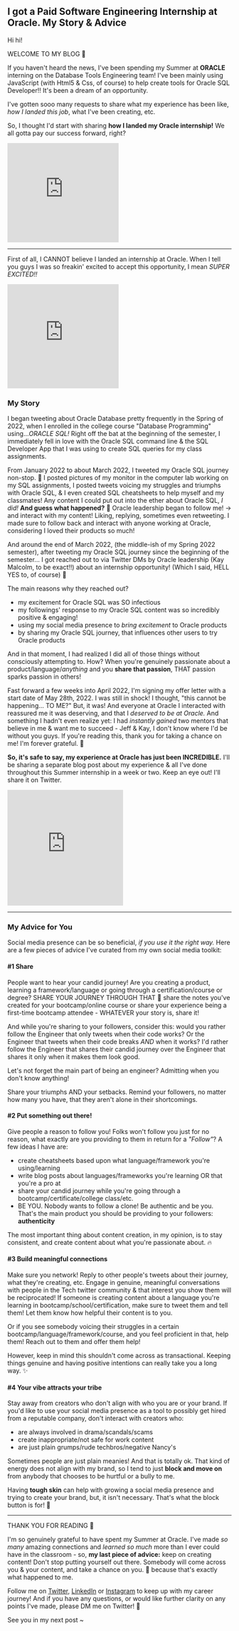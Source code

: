 ## I got a Paid Software Engineering Internship at Oracle. My Story & Advice

Hi hi!

WELCOME TO MY BLOG 🧡

If you haven't heard the news, I've been spending my Summer at **ORACLE** interning on the Database Tools Engineering team! I've been mainly using JavaScript (with Html5 & Css, of course) to help create tools for Oracle SQL Developer!! It's been a dream of an opportunity. 

I've gotten sooo many requests to share what my experience has been like, *how I landed this job*, what I've been creating, etc. 

So, I thought I'd start with sharing **how I landed my Oracle internship!** We all gotta pay our success forward, right? 
<iframe src="https://giphy.com/embed/13aSSyJaI5NkTm" width="250" height="223" frameBorder="0" class="giphy-embed" allowFullScreen></iframe><p><a href="https://giphy.com/gifs/smile-awkward-13aSSyJaI5NkTm"></a></p>


_______________


First of all, I CANNOT believe I landed an internship at Oracle. When I tell you guys I was so freakin' excited to accept this opportunity, I mean *SUPER EXCITED!!*
<iframe src="https://giphy.com/embed/q5xtaGzXQjIu4" width="250" height="234" frameBorder="0" class="giphy-embed" allowFullScreen></iframe><p><a href="https://giphy.com/gifs/funny-happy-excited-q5xtaGzXQjIu4"></a></p>

### My Story

I began tweeting about Oracle Database pretty frequently in the Spring of 2022, when I enrolled in the college course "Database Programming" using...*ORACLE SQL!* Right off the bat at the beginning of the semester, I immediately fell in love with the Oracle SQL command line & the SQL Developer App that I was using to create SQL queries for my class assignments. 

From January 2022 to about March 2022, I tweeted my Oracle SQL journey non-stop. 🥹 I posted pictures of my monitor in the computer lab working on my SQL assignments, I posted tweets voicing my struggles and triumphs with Oracle SQL, & I even created SQL cheatsheets to help myself and my classmates! Any content I could put out into the ether about Oracle SQL, *I did!* **And guess what happened?** 🧐
Oracle leadership began to follow me! -> and interact with my content! Liking, replying, sometimes even retweeting. I made sure to follow back and interact with anyone working at Oracle, considering I loved their products so much! 

And around the end of March 2022, (the middle-ish of my Spring 2022 semester), after tweeting my Oracle SQL journey since the beginning of the semester... I got reached out to via Twitter DMs by Oracle leadership (Kay Malcolm, to be exact!!) about an internship opportunity! (Which I said, HELL YES to, of course) 🫡

The main reasons why they reached out?
- my excitement for Oracle SQL was SO infectious
- my followings' response to my Oracle SQL content was so incredibly positive & engaging!
- using my social media presence to *bring excitement* to Oracle products
- by sharing my Oracle SQL journey, that influences other users to try Oracle products

And in that moment, I had realized I did all of those things without consciously attempting to. How? When you're genuinely passionate about a product/language/*anything* and you **share that passion**, THAT passion sparks passion in others!

Fast forward a few weeks into April 2022, I'm signing my offer letter with a start date of May 28th, 2022. I was still in shock! I thought, "this cannot be happening... TO ME?" But, it was! And everyone at Oracle I interacted with reassured me it was deserving, and that I *deserved to be at Oracle.* And something I hadn't even realize yet: I had *instantly gained* two mentors that believe in me & want me to succeed - Jeff & Kay, I don't know where I'd be without you guys. If you're reading this, thank you for taking a chance on me! I'm forever grateful. 🧡

**So, it's safe to say, my experience at Oracle has just been INCREDIBLE.** I'll be sharing a separate blog post about my experience & all I've done throughout this Summer internship in a week or two. Keep an eye out! I'll share it on Twitter. 

<iframe src="https://giphy.com/embed/tbSMck3Du7nGg9d0P9" width="260" height="260" frameBorder="0" class="giphy-embed" allowFullScreen></iframe><p><a href="https://giphy.com/gifs/parksandrec-season-4-parks-and-recreation-rec-tbSMck3Du7nGg9d0P9"></a></p>

_____

### My Advice for You

Social media presence can be so beneficial, *if you use it the right way.* Here are a few pieces of advice I've curated from my own social media toolkit:

#### #1 **Share**

People want to hear your candid journey! Are you creating a product, learning a framework/language or going through a certification/course or degree? SHARE YOUR JOURNEY THROUGH THAT 🥳 share the notes you've created for your bootcamp/online course or share your experience being a first-time bootcamp attendee - WHATEVER your story is, share it! 

And while you're sharing to your followers, consider this: would you rather follow the Engineer that only tweets when their code works? Or the Engineer that tweets when their code breaks *AND* when it works? I'd rather follow the Engineer that shares their candid journey over the Engineer that shares it only when it makes them look good. 

Let's not forget the main part of being an engineer? Admitting when you don't know anything!

Share your triumphs AND your setbacks. Remind your followers, no matter how many you have, that they aren't alone in their shortcomings.

#### #2 **Put something out there!** 

Give people a reason to follow you! Folks won't follow you just for no reason, what exactly are you providing to them in return for a *"Follow"*? A few ideas I have are: 
- create cheatsheets based upon what language/framework you're using/learning
- write blog posts about languages/frameworks you're learning OR that you're a pro at
- share your candid journey while you're going through a bootcamp/certificate/college class/etc.
- BE YOU. Nobody wants to follow a clone! Be authentic and be you. That's the main product you should be providing to your followers: **authenticity** 

The most important thing about content creation, in my opinion, is to stay consistent, and create content about what you're passionate about. 🔥

#### #3 **Build meaningful connections** 

Make sure you network! Reply to other people's tweets about their journey, what they're creating, etc. Engage in genuine, meaningful conversations with people in the Tech twitter community & that interest you show them will be reciprocated! If someone is creating content about a language you're learning in bootcamp/school/certification, make sure to tweet them and tell them! Let them know how helpful their content is to you. 

Or if you see somebody voicing their struggles in a certain bootcamp/language/framework/course, and you feel proficient in that, help them! Reach out to them and offer them help! 

However, keep in mind this shouldn't come across as transactional. Keeping things genuine and having positive intentions can really take you a long way. ✨

#### #4 **Your vibe attracts your tribe**

Stay away from creators who don't align with who you are or your brand. If you'd like to use your social media presence as a tool to possibly get hired from a reputable company, don't interact with creators who:
- are always involved in drama/scandals/scams
- create inappropriate/not safe for work content
- are just plain grumps/rude techbros/negative Nancy's

Sometimes people are just plain meanies! And that is totally ok. That kind of energy does not align with my brand, so I tend to just **block and move on** from anybody that chooses to be hurtful or a bully to me. 

Having **tough skin** can help with growing a social media presence and trying to create your brand, but, it isn't necessary. That's what the block button is for! 🔨
  
______________________
THANK YOU FOR READING 🥰

I'm so genuinely grateful to have spent my Summer at Oracle. I've made *so many* amazing connections and *learned so much* more than I ever could have in the classroom - so, **my last piece of advice:** keep on creating content! Don't stop putting yourself out there. Somebody will come across you & your content, and take a chance on you. 🥹 because that's exactly what happened to me.


Follow me on [Twitter](https://twitter.com/pilatesdev), [LinkedIn](https://www.linkedin.com/in/laylacodes/) or [Instagram](https://www.instagram.com/pilatesdev/) to keep up with my career journey! And if you have any questions, or would like further clarity on any points I've made, please DM me on Twitter! 🧡

See you in my next post ~